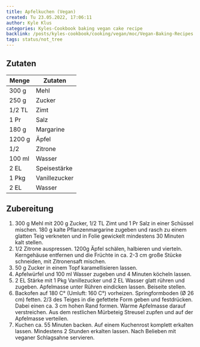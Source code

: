 ```yaml
---
title: Apfelkuchen (Vegan)
created: Tu 23.05.2022, 17:06:11
author: Kyle Klus
categories: Kyles-Cookbook baking vegan cake recipe
backlink: /posts/kyles-cookbook/cooking/vegan/moc/Vegan-Baking-Recipes.html
tags: status/not_tree
---
```


## Zutaten

| Menge            | Zutaten          |
| ---------------- | ---------------- |
| 300 g             | Mehl             |
| 250 g               | Zucker           |
| 1/2 TL             | Zimt      |
| 1 Pr            | Salz             |
| 180 g              | Margarine            |
| 1200 g             | Äpfel    |
| 1/2             | Zitrone    |
| 100 ml             | Wasser    |
| 2 EL             | Speisestärke    |
| 1 Pkg             | Vanillezucker    |
| 2 EL            | Wasser    |

## Zubereitung

1. 300 g Mehl mit 200 g Zucker, 1/2 TL Zimt und 1 Pr Salz in einer Schüssel mischen. 180 g kalte Pflanzenmargarine zugeben und rasch zu einem glatten Teig verkneten und in Folie gewickelt mindestens 30 Minuten kalt stellen.
2. 1/2 Zitrone auspressen. 1200g Äpfel schälen, halbieren und vierteln. Kerngehäuse entfernen und die Früchte in ca. 2-3 cm große Stücke schneiden, mit Zitronensaft mischen.
3. 50 g Zucker in einem Topf karamellisieren lassen.
4. Apfelwürfel und 100 ml Wasser zugeben und 4 Minuten köcheln lassen.
5. 2 EL Stärke mit 1 Pkg Vanillezucker und 2 EL Wasser glatt rühren und zugeben. Apfelmasse unter Rühren eindicken lassen. Beiseite stellen.
6. Backofen auf 180 C° (Umluft: 160 C°) vorheizen. Springformboden (Ø 26 cm) fetten. 2/3 des Teiges in die gefettete Form geben und festdrücken. Dabei einen ca. 3 cm hohen Rand formen. Warme Apfelmasse darauf verstreichen. Aus dem restlichen Mürbeteig Streusel zupfen und auf der Apfelmasse verteilen.
7. Kuchen ca. 55 Minuten backen. Auf einem Kuchenrost komplett erkalten lassen. Mindestens 2 Stunden erkalten lassen. Nach Belieben mit veganer Schlagsahne servieren.
